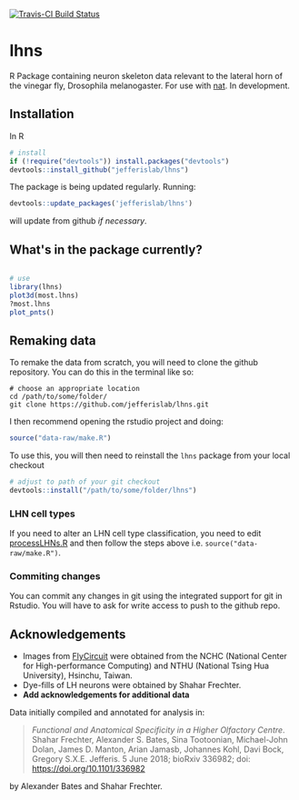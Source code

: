 [![Travis-CI Build Status](https://travis-ci.org/jefferislab/lhns.svg?branch=master)](https://travis-ci.org/jefferislab/lhns)
# lhns
R Package containing neuron skeleton data relevant to the lateral horn of the vinegar fly, Drosophila melanogaster. For use with [nat](https://github.com/jefferis/rcatmaid). In development.


## Installation

In R
```r
# install
if (!require("devtools")) install.packages("devtools")
devtools::install_github("jefferislab/lhns")
```

The package is being updated regularly. Running:

```r
devtools::update_packages('jefferislab/lhns')
```
will update from github *if necessary*.

## What's in the package currently?
```r

# use
library(lhns)
plot3d(most.lhns)
?most.lhns
plot_pnts()
```

## Remaking data

To remake the data from scratch, you will need to clone the github repository. You can do this in the terminal like so:

```
# choose an appropriate location
cd /path/to/some/folder/
git clone https://github.com/jefferislab/lhns.git
```

I then recommend opening the rstudio project and doing:

```r
source("data-raw/make.R")
```

To use this, you will then need to reinstall the `lhns` package from your local checkout 

```r
# adjust to path of your git checkout
devtools::install("/path/to/some/folder/lhns")
```
### LHN cell types
If you need to alter an LHN cell type classification, you need to edit
[processLHNs.R](data-raw/processLHNs.R) and then follow the steps above i.e. 
`source("data-raw/make.R")`. 
### Commiting changes

You can commit any changes in git using the integrated support for git in Rstudio. You will have to ask for write access to push to the github repo.

## Acknowledgements
* Images from [FlyCircuit](http://flycircuit.tw) were obtained from the NCHC (National Center for High-performance Computing) and NTHU (National Tsing Hua University), Hsinchu, Taiwan.
* Dye-fills of LH neurons were obtained by Shahar Frechter.
* **Add acknowledgements for additional data**

Data initially compiled and annotated for analysis in:


> *Functional and Anatomical Specificity in a Higher Olfactory Centre*.
> Shahar Frechter, Alexander S. Bates, Sina Tootoonian, Michael-John Dolan, James D. Manton, Arian Jamasb, Johannes Kohl, Davi Bock, Gregory S.X.E. Jefferis.
> 5 June 2018; bioRxiv 336982; doi: https://doi.org/10.1101/336982


by Alexander Bates and Shahar Frechter. 
